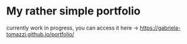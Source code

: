 # My rather simple portfolio

currently work in progress, 
you can access it here → https://gabriela-tomazzi.github.io/portfolio/